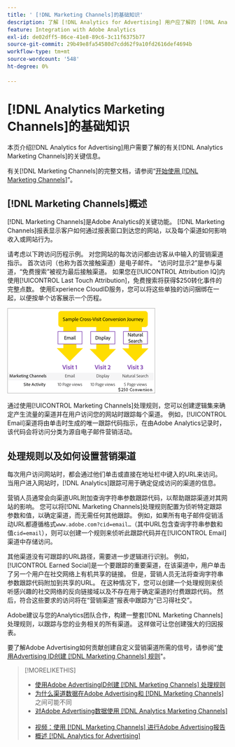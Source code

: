 ```yaml
---
title: ' [!DNL Marketing Channels]的基础知识'
description: 了解 [!DNL Analytics for Advertising] 用户应了解的 [!DNL Analytics Marketing Channels] 的关键信息。
feature: Integration with Adobe Analytics
exl-id: de02dff5-86ce-41e8-89c6-3c11f6375b77
source-git-commit: 29b49e8fa54580d7cdd62f9a10fd2616def4694b
workflow-type: tm+mt
source-wordcount: '548'
ht-degree: 0%

---
```


# [!DNL Analytics Marketing Channels]的基础知识

本页介绍[!DNL Analytics for Advertising]用户需要了解的有关[!DNL Analytics Marketing Channels]的关键信息。

有关[!DNL Marketing Channels]的完整文档，请参阅“[开始使用 [!DNL Marketing Channels]](https://experienceleague.adobe.com/docs/analytics/components/marketing-channels/c-getting-started-mchannel.html?lang=zh-Hans)”。

## [!DNL Marketing Channels]概述

[!DNL Marketing Channels]是Adobe Analytics的关键功能。 [!DNL Marketing Channels]报表显示客户如何通过报表窗口到达您的网站，以及每个渠道如何影响收入或网站行为。

请考虑以下跨访问历程示例。 对您网站的每次访问都由访客从中输入的营销渠道指示。 首次访问（也称为首次接触渠道）是电子邮件。 “访问时显示2”是参与渠道，“免费搜索”被视为最后接触渠道。 如果您在[!UICONTROL Attribution IQ]内使用[!UICONTROL Last Touch Attribution]，免费搜索将获得$250转化事件的完整点数。 使用Experience CloudID服务，您可以将这些单独的访问捆绑在一起，以便按单个访客展示一个历程。

![营销渠道中的跨访问转化历程示例](/help/integrations/assets/a4adc-mc-sample-journey.png)

通过使用[!UICONTROL Marketing Channels]处理规则，您可以创建逻辑集来确定产生流量的渠道并在用户访问您的网站时跟踪每个渠道。 例如，[!UICONTROL Email]渠道将由单击时生成的唯一跟踪代码指示，在由Adobe Analytics记录时，该代码会将访问分类为源自电子邮件营销活动。

## 处理规则以及如何设置营销渠道

每次用户访问网站时，都会通过他们单击或直接在地址栏中键入的URL来访问。 当用户进入网站时，[!DNL Analytics]跟踪可用于确定促成访问的渠道的信息。

营销人员通常会向渠道URL附加查询字符串参数跟踪代码，以帮助跟踪渠道对其网站的影响。 您可以将[!DNL Marketing Channels]处理规则配置为侦听特定跟踪参数和值，以确定渠道，而无需任何其他跟踪。 例如，如果所有电子邮件促销活动URL都遵循格式`www.adobe.com?cid=email…`（其中URL包含查询字符串参数和值`cid=email`），则可以创建一个规则来侦听此跟踪代码并在[!UICONTROL Email]渠道中存储访问。

其他渠道没有可跟踪的URL路径，需要进一步逻辑进行识别。 例如，[!UICONTROL Earned Social]是一个要跟踪的重要渠道，在该渠道中，用户单击了另一个用户在社交网络上有机共享的链接。 但是，营销人员无法将查询字符串参数跟踪代码附加到共享的URL。 在这种情况下，您可以创建一个处理规则来侦听感兴趣的社交网络的反向链接域以及不存在用于确定渠道的付费跟踪代码。 然后，符合这些要求的访问将在“营销渠道”报表中跟踪为“已习得社交”。

Adobe建议与您的Analytics团队合作，构建一整套[!DNL Marketing Channels]处理规则，以跟踪与您的业务相关的所有渠道。 这样做可让您创建强大的归因报表。

要了解Adobe Advertising如何贡献创建自定义营销渠道所需的信号，请参阅&quot;[使用Advertising ID创建 [!DNL Marketing Channels] 规则](mc-ids.md)&quot;。

>[!MORELIKETHIS]
>
>* [使用Adobe AdvertisingID创建 [!DNL Marketing Channels] 处理规则](mc-ids.md)
>* [为什么渠道数据在Adobe Advertising和 [!DNL Marketing Channels]](mc-data-variances.md)之间可能不同
>* [对Adobe Advertising数据使用 [!DNL Analytics Marketing Channels] &#x200B;](mc-ac-data.md)
>* [视频：使用 [!DNL Marketing Channels] 进行Adobe Advertising报告](https://experienceleague.adobe.com/docs/advertising-learn/tutorials/analytics/analytics-reporting-a4adc.html?lang=zh-Hans)
>* [概述 [!DNL Analytics for Advertising]](/help/integrations/analytics/overview.md)
